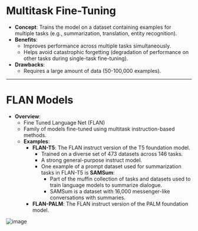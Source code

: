 # Multitask Fine-Tuning

- **Concept**: Trains the model on a dataset containing examples for multiple tasks (e.g., summarization, translation, entity recognition).
- **Benefits**:
  - Improves performance across multiple tasks simultaneously.
  - Helps avoid catastrophic forgetting (degradation of performance on other tasks during single-task fine-tuning).
- **Drawbacks**:
  - Requires a large amount of data (50-100,000 examples).

---

# FLAN Models

- **Overview**:
  - Fine Tuned Language Net (FLAN)
  - Family of models fine-tuned using multitask instruction-based methods.
  - **Examples**:
    - **FLAN-T5**: The FLAN instruct version of the T5 foundation model.
      - Trained on a diverse set of 473 datasets across 146 tasks.
      - A strong general-purpose instruct model.
      - One example of a prompt dataset used for summarization tasks in FLAN-T5 is **SAMSum**:
        - Part of the muffin collection of tasks and datasets used to train language models to summarize dialogue.
        - SAMSum is a dataset with 16,000 messenger-like conversations with summaries.
    - **FLAN-PALM**: The FLAN instruct version of the PALM foundation model.

![image](https://github.com/user-attachments/assets/3c6fbfe3-b6ee-44c1-981e-e92edeae93d8)
